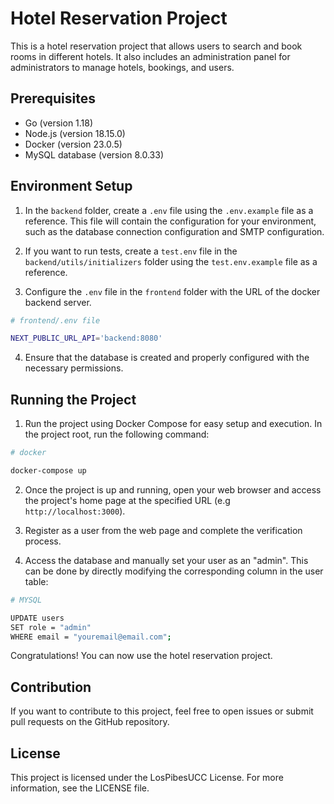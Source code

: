 # Hotel Reservation Project

This is a hotel reservation project that allows users to search and book rooms in different hotels. It also includes an administration panel for administrators to manage hotels, bookings, and users.

## Prerequisites

- Go (version 1.18)
- Node.js (version 18.15.0)
- Docker (version 23.0.5)
- MySQL database (version 8.0.33)

## Environment Setup

1. In the `backend` folder, create a `.env` file using the `.env.example` file as a reference. This file will contain the configuration for your environment, such as the database connection configuration and SMTP configuration.

2. If you want to run tests, create a `test.env` file in the `backend/utils/initializers` folder using the `test.env.example` file as a reference.

3. Configure the `.env` file in the `frontend` folder with the URL of the docker backend server.

```bash
# frontend/.env file

NEXT_PUBLIC_URL_API='backend:8080'
```

4. Ensure that the database is created and properly configured with the necessary permissions.

## Running the Project

1. Run the project using Docker Compose for easy setup and execution. In the project root, run the following command:

```bash
# docker

docker-compose up
```

2. Once the project is up and running, open your web browser and access the project's home page at the specified URL (e.g `http://localhost:3000`).

3. Register as a user from the web page and complete the verification process.

4. Access the database and manually set your user as an "admin". This can be done by directly modifying the corresponding column in the user table:
```bash
# MYSQL

UPDATE users 
SET role = "admin" 
WHERE email = "youremail@email.com";
```

Congratulations! You can now use the hotel reservation project.

## Contribution

If you want to contribute to this project, feel free to open issues or submit pull requests on the GitHub repository.

## License

This project is licensed under the LosPibesUCC License. For more information, see the LICENSE file.

